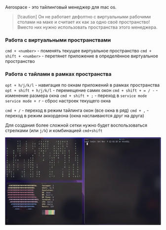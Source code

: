 
Aerospace - это тайлинговый менеджер для mac os. 

>[!caution] Он не работает дефолтно с виртуальными рабочими столами на маке и считает их как за одно своё пространство! Вместо них нужно использовать пространства этого менеджера.

### Работа с виртуальными пространствами

`cmd + <number>` - поменять текущее виртуальное пространство
`cmd + shift + <number>` - перетянет приложение в определённое виртуальное пространство

### Работа с тайлами в рамках пространства

`opt + h/j/k/l` - навигация по окнам приложений в рамках пространства
`opt + shift + h/j/k/l` - перемещение самих окон 
`cmd + shift + = / -` - изменение размера окна
`cmd + shift + ;` - переход в `service mode`
`service mode + r` - сброс настроек текущего окна

`cmd + /` - переход в режим тайлинга окон (все окна в ряд)
`cmd + ,` - переход в режим аккордеона (окна наслаиваются друг на друга)

Для создания более сложной сетки нужно будет воспользоваться стрелками (или `j/k`) и комбинацией `cmd+shift`

![](_png/Screenshot%202025-06-21%20at%2014.37.22.png)




